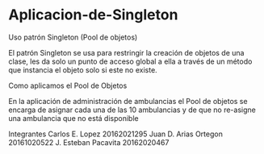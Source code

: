 # Aplicacion-de-Singleton

Uso patrón Singleton (Pool de objetos)

El patrón Singleton se usa para restringir la creación de objetos de una clase, les da solo un punto de acceso global a ella a través de un método que instancia el objeto solo si este no existe.

Como aplicamos el Pool de Objetos

En la aplicación de administración de ambulancias el Pool de objetos se encarga de asignar cada una de las 10 ambulancias y de que no re-asigne una ambulancia que no está disponible


Integrantes
Carlos E. Lopez 20162021295
Juan D. Arias Ortegon 20161020522
J. Esteban Pacavita 20162020467
